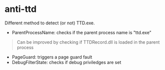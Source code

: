 # anti-ttd
Different method to detect (or not) TTD.exe.

- ParentProcessName: checks if the parent process name is "ttd.exe"
> Can be improved by checking if TTDRecord.dll is loaded in the parent process
>

- PageGuard: triggers a page guard fault
- DebugFilterState: checks if debug priviledges are set